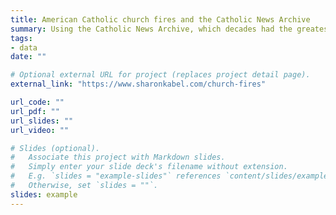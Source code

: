 ```yaml
---
title: American Catholic church fires and the Catholic News Archive
summary: Using the Catholic News Archive, which decades had the greatest number of American Catholic church fires? Are there any obvious trends, and what might those trends tell us about the American Catholic Church?
tags:
- data
date: ""

# Optional external URL for project (replaces project detail page).
external_link: "https://www.sharonkabel.com/church-fires"

url_code: ""
url_pdf: ""
url_slides: ""
url_video: ""

# Slides (optional).
#   Associate this project with Markdown slides.
#   Simply enter your slide deck's filename without extension.
#   E.g. `slides = "example-slides"` references `content/slides/example-slides.md`.
#   Otherwise, set `slides = ""`.
slides: example
---
```



